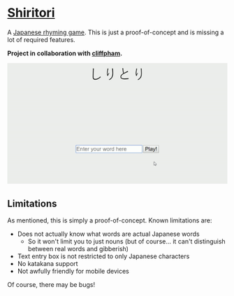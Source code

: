 [Shiritori](https://chuynh18.github.io/shiritori/)
=========

A [Japanese rhyming game](https://en.wikipedia.org/wiki/Shiritori).  This is just a proof-of-concept and is missing a lot of required features.

**Project in collaboration with [cliffpham](https://github.com/cliffpham).**

![gameplay snippet](assets/img/example.gif)

Limitations
-----------

As mentioned, this is simply a proof-of-concept.  Known limitations are:
* Does not actually know what words are actual Japanese words
    * So it won't limit you to just nouns (but of course...  it can't distinguish between real words and gibberish)
* Text entry box is not restricted to only Japanese characters
* No katakana support
* Not awfully friendly for mobile devices

Of course, there may be bugs!